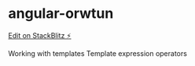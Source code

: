 # angular-orwtun

[Edit on StackBlitz ⚡️](https://stackblitz.com/edit/angular-orwtun)

Working with templates
Template expression operators
